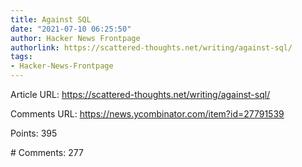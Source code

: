 ```yaml
---
title: Against SQL
date: "2021-07-10 06:25:50"
author: Hacker News Frontpage
authorlink: https://scattered-thoughts.net/writing/against-sql/
tags:
- Hacker-News-Frontpage
---
```


<p>Article URL: <a href="https://scattered-thoughts.net/writing/against-sql/">https://scattered-thoughts.net/writing/against-sql/</a></p>
<p>Comments URL: <a href="https://news.ycombinator.com/item?id=27791539">https://news.ycombinator.com/item?id=27791539</a></p>
<p>Points: 395</p>
<p># Comments: 277</p>
